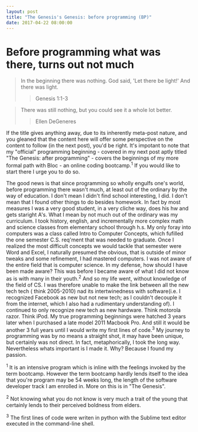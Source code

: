 ```yaml
---
layout: post
title: "The Genesis's Genesis: before programming (BP)"
date: 2017-04-22 08:00:00 
---
```


# Before programming what was there, turns out not much

> In the beginning there was nothing. God said, 'Let there be light!' And there was light.
>> Genesis 1:1-3  

> There was still nothing, but you could see it a whole lot better.
>> Ellen DeGeneres

   If the title gives anything away, due to its inherently meta-post nature, and you gleaned that the content here will offer some perspective on the content to follow (in the next post), you'd be right. It's impotant to note that my "official" programming beginning - covered in my next post aptly titled "The Genesis: after programming" - covers the beginnings of my more formal path with Bloc - an online coding bootcamp.<sup>1</sup> If you would like to start there I urge you to do so. 
  
The good news is that since programming so wholly engulfs one's world, before programming there wasn't much, at least out of the ordinary by the way of education. I don't mean I didn't find school interesting, I did. I don't mean that I found other things to do besides homework. In fact by most measures I was a very good student, in a very cliche way, does his hw and gets staright A's.  What I mean by not much out of the ordinary was my curriculum. I took history, english, and incrementally more complex math and science classes from elementary school through h.s. My only foray into computers was a class called Intro to Computer Concepts, which fufilled the one semester C.S. req'ment that was needed to graduate. Once I realized the most difficult concepts we would tackle that semester were Word and Excel, I naturally presumed the obvious, that is outside of minor tweaks and some refinement, I had mastered computers. I was not aware of the entire field that is computer science. In my defense, how should I have been made aware? This was before I became aware of what I did not know as is with many in their youth.<sup>2</sup> And so my life went, without knowledge of the field of CS. I was therefore unable to make the link between all the new tech tech ( think 2005-2010) nad its intertwinedness with software(i.e. I recognized Facebook as new but not new tech; as I couldn't decouple it from the internet, which I also had a rudimentary understanding of). I continued to only recognize new tech as new hardware. Think motorola razor. Think iPod. My true programming beginnings were hatched 3 years later when I purchased a late model 2011 Macbook Pro. And still it would be another 3 full years until I would write my first lines of code.<sup>3</sup> My journey to programming was by no means a straight shot, it may have been unique, but certainly was not direct. In fact, metaphorically, I took the long way. Nevertheless whats important is I made it. Why? Because I found my passion.  


<sup>1</sup> It is an intensive program which is inline with the feelings invoked by the term bootcamp.  However the term bootcamp hardly lends itself to the idea that you're program may be 54 weeks long, the length of the software developer track I am enrolled in. More on this is in "The Genesis".   

<sup>2</sup> Not knowing what you do not know is very much a trait of the young that certainly lends to their perceived boldness from elders.  

<sup>3</sup> The first lines of code were writen in python with the Sublime text editor executed in the command-line shell.   

 

